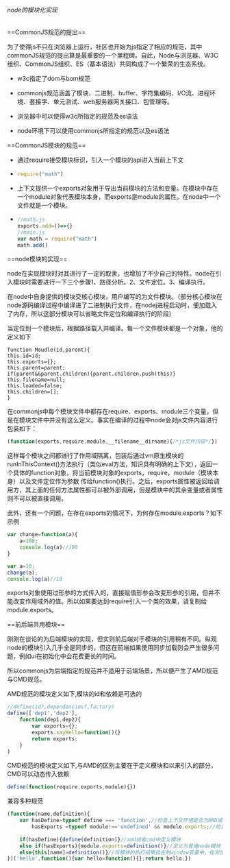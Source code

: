 ###### node的模块化实现

==CommonJS规范的提出==

为了使得js不只在浏览器上运行，社区也开始为js指定了相应的规范，其中commonJS规范的提出算是最重要的一个里程碑。自此，Node与浏览器、W3C组织、CommonJS组织、ES（基本语法）共同构成了一个繁荣的生态系统。

* w3c指定了dom与bom规范

* commonjs规范涵盖了模块、二进制、buffer、字符集编码、I/O流、进程环境、套接字、单元测试、web服务器网关接口、包管理等。

* 浏览器中可以使得w3c所指定的规范及es语法

* node环境下可以使用commonjs所指定的规范以及es语法

==CommonJS模块的规范==

* 通过require接受模块标识，引入一个模块的api进入当前上下文

* ```javascript
  require("math")
  ```

* 上下文提供一个exports对象用于导出当前模块的方法和变量。在模块中存在一个module对象代表模块本身，而exports是module的属性。在node中一个文件就是一个模块。

* ```javascript
  //math.js
  exports.add=()=>{}
  //main.js
  var math = require("math")
  math.add()
  ```

==node模块的实现==

node在实现模块时对其进行了一定的取舍，也增加了不少自己的特性。node在引入模块时需要进行一下三个步骤1、路径分析。2、文件定位。3、编译执行。

在node中自身提供的模块交核心模块，用户编写的为文件模块。（部分核心模块在node源码编译过程中编译进了二进制执行文件，在nodej进程启动时，便加载入了内存，所以这部分模块可以省略文件定位和编译执行的阶段）

当定位到一个模块后，根据路径载入并编译。每一个文件模块都是一个对象，他的定义如下

```
function Moudle(id,parent){
this.id=id;
this.exports={};
this.parent=parent;
if(parent&&parent.children){parent.children.push(this)}
this.filename=null;
this.loaded=false;
this.children=[];
}
```

在commonjs中每个模块文件中都存在require、exports、module三个变量，但是在模块文件中并没有这么定义。事实在编译的过程中node会对js文件内容进行包装如下：

```javascript
(function(exports,require,module,__filename__dirname){/*js文件内容*/})
```

这样每个模块之间都进行了作用域隔离，包装后通过vm原生模块的runInThisContext()方法执行（类似eval方法，知识具有明确的上下文），返回一个具体的function对象，将当前模块对象的exports，require，module（模块本身）以及文件定位作为参数 传给function()执行。之后，exports属性被返回给调用方，其上面的任何方法属性都可以被外部调用，但是模块中的其余变量或者属性则不可以被直接调用。

此外，还有一个问题，在存在exports的情况下，为何存在module.exports？如下示例

```javascript
var change=function(a){
    a=100;
    console.log(a)//100
}

var a=10;
change(a);
console.log(a)//10
```

exports对象使用过形参的方式传入的，直接赋值形参会改变形参的引用，但并不能改变作用域外的值。所以如果要达到require引入一个类的效果，请复制给module.exports。

==前后端共用模块==

刚刚在谈论的为后端模块的实现，但实则前后端对于模块的引用稍有不同。纵观node的模块引入几乎全是同步的，但这在前端如果使用同步加载则会产生很多问题，例如ui在初始化中会花费更长的时间。

所以commonjs为后端指定的规范并不适用于前端场景，所以便产生了AMD规范与CMD规范。

AMD规范的模块定义如下,模块的id和依赖是可选的

```javascript
//define(id?,dependencies?,factory)
define(['dep1','dep2'],
	function(dep1,dep2){
        var exports={};
        exports.sayHello=function(){}
        return exports;
    }
)
```

CMD规范的模块定义如下,与AMD的区别主要在于定义模块和以来引入的部分，CMD可以动态传入依赖

```javascript
define(function(require,exports,module){})
```
兼容多种规范

```javascript
(function(name,definition){
	var hasDefine=typeof define === 'function',//检查上下文环境是否为AMD或CMD
        hasExports =typeof module!=='undefined' && module.exports;//检查上下文是否为node
    
    if(hasDefine){define(definition)}//amd或者cmd中定义模块
    else if(hasExports){module.exports=definition()}//定义为普通node模块
    else{this[name]=definition()}//将模块的执行结果挂在到window变量中，在浏览器中this指向window对象
})('hello',function(){var hello=function(){};return hello;})
```